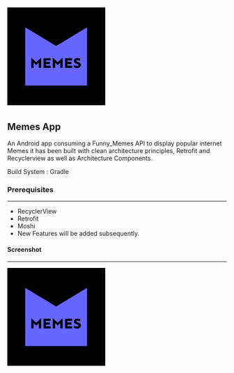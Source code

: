 # ![meme][Logo]

 [Logo]: <https://github.com/esosaphilip/Memes/blob/master/image.png> "Logo Title Text 2 "

## Memes App

An Android app consuming a Funny_Memes API to display popular internet Memes it has been built with clean architecture principles, Retrofit and Recyclerview as well as Architecture Components.

Build System : Gradle

### Prerequisites

---

- RecyclerView
- Retrofit
- Moshi
- New Features will be added subsequently.

#### Screenshot

---
![screenshot][Logo]

